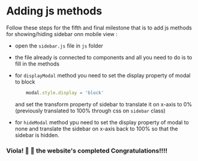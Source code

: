 # Adding js methods

Follow these steps for the fifth and final milestone that is to add js methods for showing/hiding sidebar onn mobile view :

- open the `sidebar.js` file in `js` folder
  
- the file already is connected to components and all you need to do is to fill in the methods

- for `displayModal` method you need to set the display property of modal to block 
    ```javascript
        modal.style.display = 'block'
    ```
    and set the transform property of sidebar to translate it on x-axis to 0%  (previously translated to 100% through css on `sidebar` class)

- for `hideModal` method ypu need to set the display property of modal to none and translate the sidebar on x-axis back to 100% so that the sidebar is hidden.

### Viola! 🥳 🎉   the website's completed Congratulations!!!! 